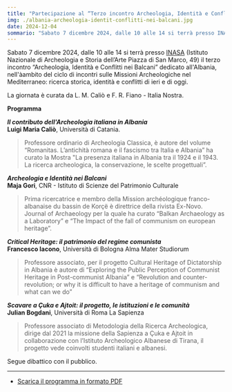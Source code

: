 ```yaml
---
title: "Partecipazione al “Terzo incontro Archeologia, Identità e Conflitti nei Balcani: Il caso dell’Albania”"
img: ./albania-archeologia-identit-conflitti-nei-balcani.jpg
date: 2024-12-04
sommario: "Sabato 7 dicembre 2024, dalle 10 alle 14 si terrà presso INASA (Istituto Nazionale di Archeologia e Storia dell’Arte Piazza di San Marco, 49) il terzo incontro “Archeologia, Identità e Conflitti nei Balcani: Il caso dell’Albania”"
---
```


Sabato 7 dicembre 2024, dalle 10 alle 14 si terrà presso [INASA](https://www.inasaroma.org/) (Istituto Nazionale di Archeologia e Storia dell’Arte Piazza di San Marco, 49) il terzo incontro “Archeologia, Identità e Conflitti nei Balcani” dedicato all'Albania, nell'àambito del ciclo di incontri sulle Missioni Archeologiche nel Mediterraneo: ricerca storica, identità e conflitti di ieri e di oggi.

La giornata è curata da L. M. Caliò e F. R. Fiano - Italia Nostra.

**Programma**

**_Il contributo dell'Archeologia italiana in Albania_**  
**Luigi Maria Caliò**, Università di Catania.
> Professore ordinario di Archeologia Classica, è autore del volume “Romanitas. L’antichità romana e il fascismo tra Italia e Albania” ha curato la Mostra "La presenza italiana in Albania tra il 1924 e il 1943. La ricerca archeologica, la conservazione, le scelte progettuali”.

_**Archeologia e Identità nei Balcani**_  
**Maja Gori**, CNR - Istituto di Scienze del Patrimonio Culturale

>Prima ricercatrice e membro della Mission archéologique franco-albanaise du bassin de Korçë è direttrice della rivista Ex-Novo. Journal of Archaeology per la quale ha curato “Balkan Archaeology as a Laboratory” e “The Impact of the fall of communism on european heritage”.

**_Critical Heritage: il patrimonio del regime comunista_**  
**Francesco Iacono**, Università di Bologna Alma Mater Studiorum

>Professore associato, per il progetto Cultural Heritage of Dictatorship in Albania è autore di “Exploring the Public Perception of Communist Heritage in Post-communist Albania” e “Revolution and counter-revolution; or why it is difficult to have a heritage of communism and what can we do”

**_Scavare a Çuka e Ajtoit: il progetto, le istituzioni e le comunità_**  
**Julian Bogdani**, Università di Roma La Sapienza

> Professore associato di Metodologia della Ricerca Archeologica, dirige dal 2021 la missione della Sapienza a Çuka e Ajtoit in collaborazione con l’Istituto Archeologico Albanese di Tirana, il progetto vede coinvolti studenti italiani e albanesi.


Segue dibattico con il pubblico.

---

- [Scarica il programma in formato PDF](./programma-albania-archeologia-identit-conflitti-nei-balcani.pdf)
